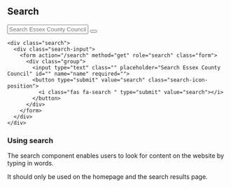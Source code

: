 ## Search


<div class="search">
  <div class="search-input">
    <form action="/search" method="get" role="search" class="form">
      <div class="group">
        <input type="text" class="" placeholder="Search Essex County Council" id="" name="name" required="">
        <button type="submit" value="search" class="search-icon-position">
          <i class="fas fa-search " type="submit" value="search"></i>
        </button>
      </div>
    </form>
  </div>
</div>

    <div class="search">
      <div class="search-input">
        <form action="/search" method="get" role="search" class="form">
          <div class="group">
            <input type="text" class="" placeholder="Search Essex County Council" id="" name="name" required="">
            <button type="submit" value="search" class="search-icon-position">
              <i class="fas fa-search " type="submit" value="search"></i>
            </button>
          </div>
        </form>
      </div>
    </div>


### Using search

The search component enables users to look for content on the website by typing in words.

It should only be used on the homepage and the search results page.
